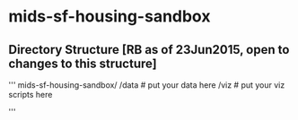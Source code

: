 # mids-sf-housing-sandbox

## Directory Structure [RB as of 23Jun2015, open to changes to this structure]

'''
  mids-sf-housing-sandbox/
    /data
      # put your data here
    /viz
      # put your viz scripts here
    
'''
